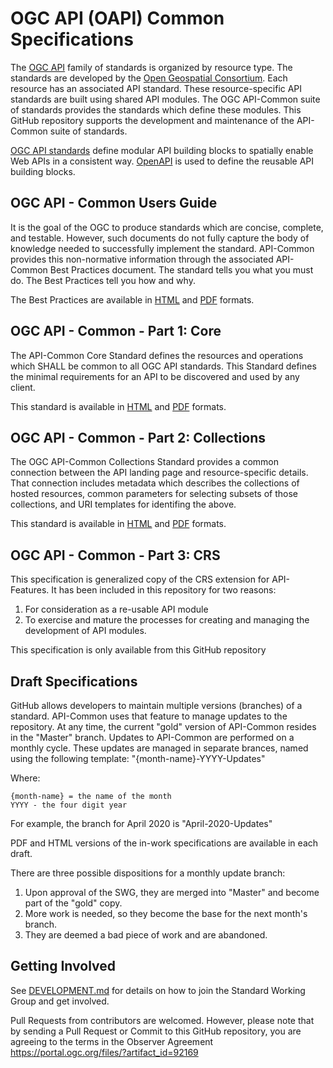 # OGC API (OAPI) Common Specifications

The [OGC API](https://ogcapi.ogc.org) family of standards is organized by resource type. The standards are developed by the [Open Geospatial Consortium](http://ogc.org). Each resource has an associated API standard. These resource-specific API standards are built using shared API modules. The OGC API-Common suite of standards provides the standards which define these modules. This GitHub repository supports the development and maintenance of the API-Common suite of standards.

[OGC API standards](https://ogcapi.ogc.org) define modular API building blocks to spatially enable Web APIs in a consistent way. [OpenAPI](http://openapis.org) is used to define the reusable API building blocks.

## OGC API - Common Users Guide
It is the goal of the OGC to produce standards which are concise, complete, and testable. However, such documents do not fully capture the body of knowledge needed to successfully implement the standard. API-Common provides this non-normative information through the associated API-Common Best Practices document. The standard tells you what you must do. The Best Practices tell you how and why.

The Best Practices are available in [HTML](http://docs.opengeospatial.org/DRAFTS/20-071.html) and [PDF](http://docs.opengeospatial.org/DRAFTS/20-071.pdf) formats.

## OGC API - Common - Part 1: Core

The API-Common Core Standard defines the resources and operations which SHALL be common to all OGC API standards. This Standard defines the minimal requirements for an API to be discovered and used by any client.

This standard is available in [HTML](http://docs.opengeospatial.org/DRAFTS/19-072.html) and [PDF](http://docs.opengeospatial.org/DRAFTS/19-072.pdf) formats.

## OGC API - Common - Part 2: Collections

The OGC API-Common Collections Standard provides a common connection between the API landing page and resource-specific details. That connection includes metadata which describes the collections of hosted resources, common parameters for selecting subsets of those collections, and URI templates for identifing the above.

This standard is available in [HTML](http://docs.opengeospatial.org/DRAFTS/20-024.html) and [PDF](http://docs.opengeospatial.org/DRAFTS/20-024.pdf) formats.

## OGC API - Common - Part 3: CRS

This specification is generalized copy of the CRS extension for API-Features. It has been included in this repository for two reasons:

1) For consideration as a re-usable API module
2) To exercise and mature the processes for creating and managing the development of API modules.

This specification is only available from this GitHub repository

## Draft Specifications

GitHub allows developers to maintain multiple versions (branches) of a standard. API-Common uses that feature to manage updates to the repository. At any time, the current "gold" version of API-Common resides in the "Master" branch. Updates to API-Common are performed on a monthly cycle. These updates are managed in separate brances, named using the following template: "{month-name}-YYYY-Updates"

 Where:

    {month-name} = the name of the month
    YYYY - the four digit year

For example, the branch for April 2020 is "April-2020-Updates"

PDF and HTML versions of the in-work specifications are available in each draft.

There are three possible dispositions for a monthly update branch:

1) Upon approval of the SWG, they are merged into "Master" and become part of the "gold" copy.
2) More work is needed, so they become the base for the next month's branch.
3) They are deemed a bad piece of work and are abandoned.

 ## Getting Involved

See [DEVELOPMENT.md](DEVELOPMENT.md) for details on how to join the Standard Working Group and get involved.

Pull Requests from contributors are welcomed. However, please note that by sending a Pull Request or Commit to this GitHub repository, you are agreeing to the terms in the Observer Agreement https://portal.ogc.org/files/?artifact_id=92169
